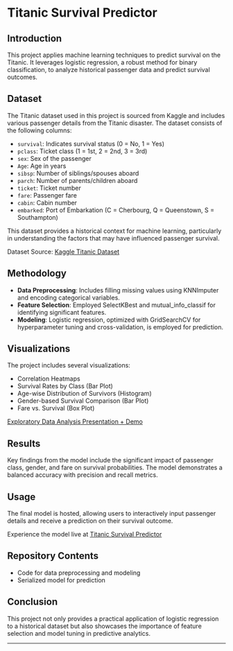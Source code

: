 # Titanic Survival Predictor

## Introduction
This project applies machine learning techniques to predict survival on the Titanic. It leverages logistic regression, a robust method for binary classification, to analyze historical passenger data and predict survival outcomes.

## Dataset
The Titanic dataset used in this project is sourced from Kaggle and includes various passenger details from the Titanic disaster. The dataset consists of the following columns:

- `survival`: Indicates survival status (0 = No, 1 = Yes)
- `pclass`: Ticket class (1 = 1st, 2 = 2nd, 3 = 3rd)
- `sex`: Sex of the passenger
- `Age`: Age in years
- `sibsp`: Number of siblings/spouses aboard
- `parch`: Number of parents/children aboard
- `ticket`: Ticket number
- `fare`: Passenger fare
- `cabin`: Cabin number
- `embarked`: Port of Embarkation (C = Cherbourg, Q = Queenstown, S = Southampton)

This dataset provides a historical context for machine learning, particularly in understanding the factors that may have influenced passenger survival.

Dataset Source: [Kaggle Titanic Dataset](https://www.kaggle.com/competitions/titanic/data)

## Methodology
- **Data Preprocessing**: Includes filling missing values using KNNImputer and encoding categorical variables.
- **Feature Selection**: Employed SelectKBest and mutual_info_classif for identifying significant features.
- **Modeling**: Logistic regression, optimized with GridSearchCV for hyperparameter tuning and cross-validation, is employed for prediction.

## Visualizations
The project includes several visualizations:
- Correlation Heatmaps
- Survival Rates by Class (Bar Plot)
- Age-wise Distribution of Survivors (Histogram)
- Gender-based Survival Comparison (Bar Plot)
- Fare vs. Survival (Box Plot)

[Exploratory Data Analysis Presentation + Demo](https://youtu.be/z1ShwfPWH-A?si=BqfHZ5f8fNpUCVZ7)

## Results
Key findings from the model include the significant impact of passenger class, gender, and fare on survival probabilities. The model demonstrates a balanced accuracy with precision and recall metrics.

## Usage
The final model is hosted, allowing users to interactively input passenger details and receive a prediction on their survival outcome. 

Experience the model live at [Titanic Survival Predictor](http://kolssonbcit.pythonanywhere.com/)

## Repository Contents
- Code for data preprocessing and modeling
- Serialized model for prediction

## Conclusion
This project not only provides a practical application of logistic regression to a historical dataset but also showcases the importance of feature selection and model tuning in predictive analytics.

---
